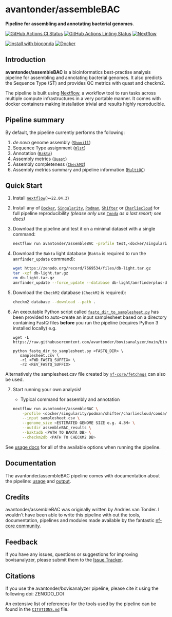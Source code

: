 # avantonder/assembleBAC

**Pipeline for assembling and annotating bacterial genomes**.

[![GitHub Actions CI Status](https://github.com/avantonder/assembleBAC/workflows/nf-core%20CI/badge.svg)](https://github.com/avantonder/assembleBAC/actions)
[![GitHub Actions Linting Status](https://github.com/avantonder/assembleBAC/workflows/nf-core%20linting/badge.svg)](https://github.com/avantonder/assembleBAC/actions)
[![Nextflow](https://img.shields.io/badge/nextflow-%E2%89%A522.04.3-brightgreen.svg)](https://www.nextflow.io/)

[![install with bioconda](https://img.shields.io/badge/install%20with-bioconda-brightgreen.svg)](https://bioconda.github.io/)
[![Docker](https://img.shields.io/docker/automated/nfcore/assemblebac.svg)](https://hub.docker.com/r/nfcore/assemblebac)

## Introduction

**avantonder/assembleBAC** is a bioinformatics best-practise analysis pipeline for assembling and annotating bacterial genomes. It also predicts the Sequence Type (ST) and provides QC metrics with quast and checkm2.

The pipeline is built using [Nextflow](https://www.nextflow.io), a workflow tool to run tasks across multiple compute infrastructures in a very portable manner. It comes with docker containers making installation trivial and results highly reproducible.

## Pipeline summary

By default, the pipeline currently performs the following:

1. *de novo* genome assembly ([`Shovill`](https://github.com/tseemann/shovill))
2. Sequence Type assignment ([`mlst`](https://github.com/tseemann/mlst))
3. Annotation ([`Bakta`](https://github.com/oschwengers/bakta))
4. Assembly metrics ([`Quast`](https://quast.sourceforge.net/))
5. Assembly completeness ([`CheckM2`](https://github.com/chklovski/CheckM2))
6. Assembly metrics summary and pipeline information ([`MultiQC`](http://multiqc.info/))

## Quick Start

1. Install [`nextflow`](https://nf-co.re/usage/installation)(`>=22.04.3`)

2. Install any of [`Docker`](https://docs.docker.com/engine/installation/), [`Singularity`](https://www.sylabs.io/guides/3.0/user-guide/), [`Podman`](https://podman.io/), [`Shifter`](https://nersc.gitlab.io/development/shifter/how-to-use/) or [`Charliecloud`](https://hpc.github.io/charliecloud/) for full pipeline reproducibility _(please only use [`Conda`](https://conda.io/miniconda.html) as a last resort; see [docs](https://nf-co.re/usage/configuration#basic-configuration-profiles))_

3. Download the pipeline and test it on a minimal dataset with a single command:

    ```bash
    nextflow run avantonder/assembleBAC -profile test,<docker/singularity/podman/shifter/charliecloud/conda/institute>
    ```

4. Download the `Bakta` light database (`Bakta` is required to run the `amrfinder_update` command):

    ```bash
    wget https://zenodo.org/record/7669534/files/db-light.tar.gz
    tar -xzf db-light.tar.gz
    rm db-light.tar.gz
    amrfinder_update --force_update --database db-light/amrfinderplus-db/
    ```

5. Download the `CheckM2` database (`CheckM2` is required):

    ```bash
    checkm2 database --download --path .
    ```

6. An executable Python script called [`fastq_dir_to_samplesheet.py`](https://github.com/avantonder/bovisanalyzer/blob/main/bin/fastq_dir_to_samplesheet.py) has been provided to auto-create an input samplesheet based on a directory containing FastQ files **before** you run the pipeline (requires Python 3 installed locally) e.g.

     ```console
     wget -L https://raw.githubusercontent.com/avantonder/bovisanalyzer/main/bin/fastq_dir_to_samplesheet.py

     python fastq_dir_to_samplesheet.py <FASTQ_DIR> \
        samplesheet.csv \
        -r1 <FWD_FASTQ_SUFFIX> \
        -r2 <REV_FASTQ_SUFFIX>

Alternatively the samplesheet.csv file created by [`nf-core/fetchngs`](https://nf-co.re/fetchngs) can also be used.

7. Start running your own analysis!
    - Typical command for assembly and annotation

    ```bash
    nextflow run avantonder/assembleBAC \
        -profile <docker/singularity/podman/shifter/charliecloud/conda/institute> \
        --input samplesheet.csv \
        --genome_size <ESTIMATED GENOME SIZE e.g. 4.3M> \
        --outdir assembleBAC_results \
        --baktadb <PATH TO BAKTA DB> \
        --checkm2db <PATH TO CHECKM2 DB>
    ```

See [usage docs](https://nf-co.re/assemblebac/usage) for all of the available options when running the pipeline.

## Documentation

The avantonder/assembleBAC pipeline comes with documentation about the pipeline: [usage](https://nf-co.re/assemblebac/usage) and [output](https://nf-co.re/assemblebac/output).

## Credits

avantonder/assembleBAC was originally written by Andries van Tonder.  I wouldn't have been able to write this pipeline with out the tools, documentation, pipelines and modules made available by the fantastic [nf-core community](https://nf-co.re/).

## Feedback

If you have any issues, questions or suggestions for improving bovisanalyzer, please submit them to the [Issue Tracker](https://github.com/avantonder/assembleBAC/issues).

## Citations

If you use the avantonder/bovisanalyzer pipeline, please cite it using the following doi: ZENODO_DOI

An extensive list of references for the tools used by the pipeline can be found in the [`CITATIONS.md`](CITATIONS.md) file.
